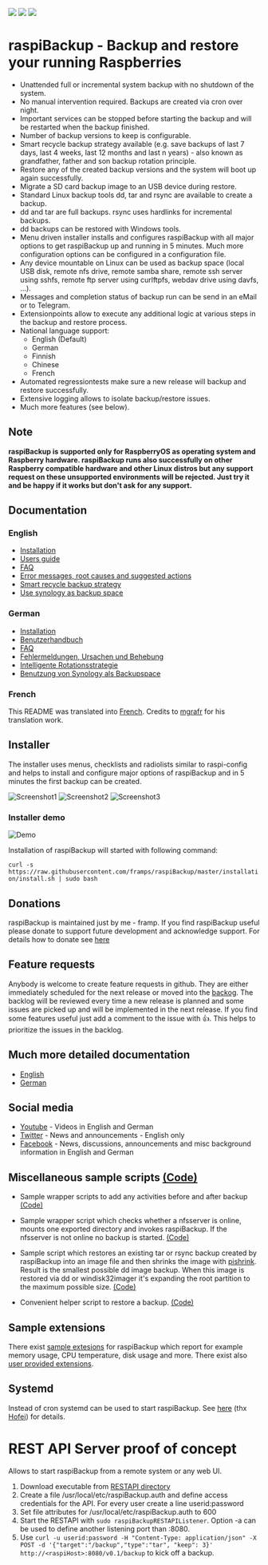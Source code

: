 ![](https://img.shields.io/github/release/framps/raspiBackup.svg?style=flat) ![](https://img.shields.io/github/last-commit/framps/raspiBackup.svg?style=flat) ![](https://img.shields.io/github/stars/framps/raspiBackup?style=flat)

# raspiBackup - Backup and restore your running Raspberries

* Unattended full or incremental system backup with no shutdown of the system.
* No manual intervention required. Backups are created via cron over night.
* Important services can be stopped before starting the backup and will be restarted when the backup finished.
* Number of backup versions to keep is configurable.
* Smart recycle backup strategy available (e.g. save backups of last 7 days, last 4 weeks, last 12 months and last n years) - also known as grandfather, father and son backup rotation principle.
* Restore any of the created backup versions and the system will boot up again successfully.
* Migrate a SD card backup image to an USB device during restore.
* Standard Linux backup tools dd, tar and rsync are available to create a backup.
* dd and tar are full backups. rsync uses hardlinks for incremental backups.
* dd backups can be restored with Windows tools.
* Menu driven installer installs and configures raspiBackup with all major options to get raspiBackup up and running in 5 minutes. Much more configuration options can be configured in a configuration file.
* Any device mountable on Linux can be used as backup space (local USB disk, remote nfs drive, remote samba share, remote ssh server using sshfs, remote ftp server using curlftpfs, webdav drive using davfs, ...).
* Messages and completion status of backup run can be send in an eMail or to Telegram.
* Extensionpoints allow to execute any additional logic at various steps in the backup and restore process.
* National language support:
  * English (Default)
  * German
  * Finnish
  * Chinese
  * French
* Automated regressiontests make sure a new release will backup and restore successfully. 
* Extensive logging allows to isolate backup/restore issues. 
* Much more features (see below).

## Note
**raspiBackup is supported only for RaspberryOS as operating system and Raspberry hardware. raspiBackup runs also successfully on other Raspberry compatible hardware and other Linux distros but any support request on these unsupported environments will be rejected. Just try it and be happy if it works but don't ask for any support.**

## Documentation

### English
* [Installation](https://www.linux-tips-and-tricks.de/en/backup/quickstart-rbk/)
* [Users guide](https://www.linux-tips-and-tricks.de/en/backup)
* [FAQ](https://www.linux-tips-and-tricks.de/en/faq)
* [Error messages, root causes and suggested actions](https://www.linux-tips-and-tricks.de/en/faq/rmessages/)
* [Smart recycle backup strategy](https://www.linux-tips-and-tricks.de/en/backup/smart-recycle/)
* [Use synology as backup space](https://www.linux-tips-and-tricks.de/en/backup/synology-usage/)

### German
* [Installation](https://www.linux-tips-and-tricks.de/de/raspibackup/schnellstart-rbk/)
* [Benutzerhandbuch](https://www.linux-tips-and-tricks.de/de/raspibackup)
* [FAQ](https://www.linux-tips-and-tricks.de/de/faq)
* [Fehlermeldungen, Ursachen und Behebung](https://www.linux-tips-and-tricks.de/de/faq/fehlermeldungen/)
* [Intelligente Rotationsstrategie](https://www.linux-tips-and-tricks.de/de/raspibackup/rotationsstrategie/)
* [Benutzung von Synology als Backupspace](https://www.linux-tips-and-tricks.de/de/raspibackup/benutzung-von-synology/)

### French

This README was translated into [French](README_fr). Credits to [mgrafr](https://github.com/mgrafr) for his translation work.

## Installer

The installer uses menus, checklists and radiolists similar to raspi-config and helps to install and configure major options of raspiBackup and in 5 minutes the first backup can be created.

![Screenshot1](images/raspiBackupInstallUI-1.png)
![Screenshot2](images/raspiBackupInstallUI-2.png)
![Screenshot3](images/raspiBackupInstallUI-3.png)

### Installer demo

![Demo](https://www.linux-tips-and-tricks.de/images/raspiBackupInstall_en.gif)

Installation of raspiBackup will started with following command:

`curl -s https://raw.githubusercontent.com/framps/raspiBackup/master/installation/install.sh | sudo bash`

## Donations

raspiBackup is maintained just by me - framp. If you find raspiBackup useful please donate to support future development and acknowledge support. For details how to donate see [here](https://www.linux-tips-and-tricks.de/en/donations/)

## Feature requests

Anybody is welcome to create feature requests in github. They are either immediately scheduled for the next release or moved into the [backog](https://github.com/framps/raspiBackup/issues?q=is%3Aissue+is%3Aclosed+label%3ABacklog). The backlog will be reviewed every time a new release is planned and some issues are picked up and will be implemented in the next release. If you find some features useful just add a comment to the issue with :+1:. This helps to prioritize the issues in the backlog.

## Much more detailed documentation

 * [English](https://www.linux-tips-and-tricks.de/en/all-pages-about-raspibackup/)
 * [German](https://www.linux-tips-and-tricks.de/de/alles-ueber-raspibackup/)

## Social media

 * [Youtube](https://www.youtube.com/channel/UCnFHtfMXVpWy6mzMazqyINg) - Videos in English and German
 * [Twitter](https://twitter.com/search?q=%23raspiBackup&src=typed_query) - News and announcements - English only
 * [Facebook](https://www.facebook.com/raspiBackup) - News, discussions, announcements and misc background information in English and German

## Miscellaneous sample scripts [(Code)](https://github.com/framps/raspiBackup/tree/master/helper)

* Sample wrapper scripts to add any activities before and after backup [(Code)](https://github.com/framps/raspiBackup/blob/master/helper/raspiBackupWrapper.sh)

* Sample wrapper script which checks whether a nfsserver is online, mounts one exported directory and invokes raspiBackup. If the nfsserver is not online no backup is started. [(Code)](https://github.com/framps/raspiBackup/blob/master/helper/raspiBackupNfsWrapper.sh)

* Sample script which restores an existing tar or rsync backup created by raspiBackup into an image file and then shrinks the image with [pishrink](https://github.com/Drewsif/PiShrink). Result is the smallest possible dd image backup. When this image is restored via dd or windisk32imager it's expanding the root partition to the maximum possible size. [(Code)](https://github.com/framps/raspiBackup/blob/master/helper/raspiBackupRestore2Image.sh)

* Convenient helper script to restore a backup. [(Code)](https://github.com/framps/raspiBackup/blob/master/helper/raspiBackupRestoreHelper.sh)

## Sample extensions

There exist [sample extesions](./extensions) for raspiBackup which report for example memory usage, CPU temperature, disk usage and more. There exist also [user provided extensions](./extensions_userprovided). 

## Systemd

Instead of cron systemd can be used to start raspiBackup. See [here](installation/systemd) (thx [Hofei](https://github.com/Hofei90)) for details. 

# REST API Server proof of concept

Allows to start raspiBackup from a remote system or any web UI.
1. Download executable from [RESTAPI directory](https://github.com/framps/raspiBackup/tree/master/RESTAPI)
2. Create a file /usr/local/etc/raspiBackup.auth and define access credentials for the API. For every user create a line userid:password
3. Set file attributes for /usr/local/etc/raspiBackup.auth to 600
4. Start the RESTAPI with ```sudo raspiBackupRESTAPIListener```. Option -a can be used to define another listening port than :8080.
5. Use ```curl -u userid:password -H "Content-Type: application/json" -X POST -d '{"target":"/backup","type":"tar", "keep": 3}' http://<raspiHost>:8080/v0.1/backup``` to kick off a backup.
